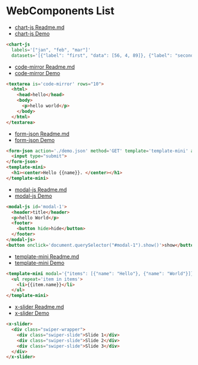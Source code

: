# WebComponents List
* [chart-js Readme.md](https://github.com/zhoukekestar/webcomponents/tree/master/components/chart-js)
* [chart-js Demo](https://zhoukekestar.github.io/webcomponents/components/chart-js/demo.html)
```html
<chart-js
  labels='["jan", "feb", "mar"]'
  datasets='[{"label": "first", "data": [56, 4, 89]}, {"label": "second", "data": [89, 60, 12]}, {"label": "third", "data": [50, 80, 50]}, {"label": "4th", "data": [60, 20, 60]}]'></chart-js>
```

* [code-mirror Readme.md](https://github.com/zhoukekestar/webcomponents/tree/master/components/code-mirror)
* [code-mirror Demo](https://zhoukekestar.github.io/webcomponents/components/code-mirror/demo.html)
```html
<textarea is='code-mirror' rows="10">
  <html>
    <head>hello</head>
    <body>
      <p>hello world</p>
    </body>
  </html>
</textarea>
```

* [form-json Readme.md](https://github.com/zhoukekestar/webcomponents/tree/master/components/form-json)
* [form-json Demo](https://zhoukekestar.github.io/webcomponents/components/form-json/demo.html)
```html
<form-json action='./demo.json' method='GET' template='template-mini' auto>
  <input type="submit">
</form-json>
<template-mini>
  <h1><center>Hello {{name}}. </center></h1>
</template-mini>
```

<!--
* [hello-world](https://zhoukekestar.github.io/webcomponents/components/hello-world/demo.html)
* [hello-world-v1](https://zhoukekestar.github.io/webcomponents/components/hello-world-v1/demo.html), Your Chrome version should be [greater than 54](http://caniuse.com/#search=Custom%20Elements%20v1) as the demo use [Custom Elements v1](https://developers.google.com/web/fundamentals/getting-started/primers/customelements)
-->

* [modal-js Readme.md](https://github.com/zhoukekestar/webcomponents/tree/master/components/modal-js)
* [modal-js Demo](https://zhoukekestar.github.io/webcomponents/components/modal-js/demo.html)
```html
<modal-js id='modal-1'>
  <header>title</header>
  <p>hello World</p>
  <footer>
    <button hide>hide</button>
  </footer>
</modal-js>
<button onclick='document.querySelector("#modal-1").show()'>show</button>
```

* [template-mini Readme.md](https://github.com/zhoukekestar/webcomponents/tree/master/components/template-mini)
* [template-mini Demo](https://zhoukekestar.github.io/webcomponents/components/template-mini/demo.html)
```html
<template-mini modal='{"items": [{"name": "Hello"}, {"name": "World"}]}'>
  <ul repeat='item in items'>
    <li>{{item.name}}</li>
  </ul>
</template-mini>
```
<!-- * [template-vue](https://zhoukekestar.github.io/webcomponents/components/template-vue/demo.html) -->

* [x-slider Readme.md](https://github.com/zhoukekestar/webcomponents/tree/master/components/x-slider)
* [x-slider Demo](https://zhoukekestar.github.io/webcomponents/components/x-slider/demo.html)
```html
<x-slider>
  <div class="swiper-wrapper">
    <div class="swiper-slide">Slide 1</div>
    <div class="swiper-slide">Slide 2</div>
    <div class="swiper-slide">Slide 3</div>
  </div>
</x-slider>
```

